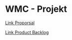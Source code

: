 # WMC - Projekt

[Link Proporsal](https://github.com/DBsMOJO/WMC_Summer-Project/blob/main/proposal.md)

[Link Product Backlog](https://github.com/DBsMOJO/WMC_Summer-Project/blob/main/SCRUM/MonitoringSheet.md)
